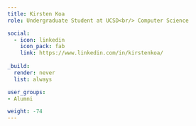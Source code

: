 ```yaml
---
title: Kirsten Koa
role: Undergraduate Student at UCSD<br/> Computer Science

social:
  - icon: linkedin
    icon_pack: fab
    link: https://www.linkedin.com/in/kirstenkoa/
    
_build:
  render: never
  list: always

user_groups:
- Alumni

weight: -74
---
```

